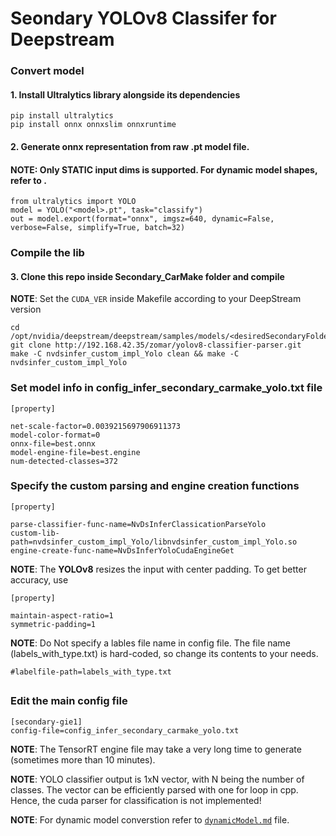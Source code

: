# Seondary YOLOv8 Classifer for Deepstream 

### Convert model

#### 1. Install Ultralytics library alongside its dependencies

```
pip install ultralytics
pip install onnx onnxslim onnxruntime
```

#### 2. Generate onnx representation from raw .pt model file. 
#### NOTE: Only **STATIC** input dims is supported. For dynamic model shapes, refer to .
```
from ultralytics import YOLO
model = YOLO("<model>.pt", task="classify")
out = model.export(format="onnx", imgsz=640, dynamic=False, verbose=False, simplify=True, batch=32)
```
### Compile the lib

#### 3. Clone this repo inside Secondary_CarMake folder and compile
**NOTE**: Set the `CUDA_VER` inside Makefile according to your DeepStream version 

```
cd /opt/nvidia/deepstream/deepstream/samples/models/<desiredSecondaryFolder>
git clone http://192.168.42.35/zomar/yolov8-classifier-parser.git
make -C nvdsinfer_custom_impl_Yolo clean && make -C nvdsinfer_custom_impl_Yolo
```
### Set model info in config_infer_secondary_carmake_yolo.txt file

```
[property]

net-scale-factor=0.0039215697906911373
model-color-format=0
onnx-file=best.onnx
model-engine-file=best.engine
num-detected-classes=372
```

### Specify the custom parsing and engine creation functions

```
[property]

parse-classifier-func-name=NvDsInferClassicationParseYolo
custom-lib-path=nvdsinfer_custom_impl_Yolo/libnvdsinfer_custom_impl_Yolo.so
engine-create-func-name=NvDsInferYoloCudaEngineGet
```

**NOTE**: The **YOLOv8** resizes the input with center padding. To get better accuracy, use

```
[property]

maintain-aspect-ratio=1
symmetric-padding=1
```

**NOTE**: Do Not specify a lables file name in config file. The file name (labels_with_type.txt) is hard-coded, so change its contents to your needs.
```
#labelfile-path=labels_with_type.txt
```


##

### Edit the main config file

```
[secondary-gie1]
config-file=config_infer_secondary_carmake_yolo.txt
```

**NOTE**: The TensorRT engine file may take a very long time to generate (sometimes more than 10 minutes).

**NOTE**: YOLO classifier output is 1xN vector, with N being the number of classes. The vector can be efficiently parsed with one for loop in cpp. Hence, the cuda parser for classification is not implemented!


**NOTE**: For dynamic model converstion refer to [`dynamicModel.md`](dynamicModel.md) file.
